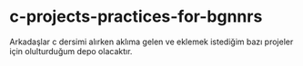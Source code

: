 # c-projects-practices-for-bgnnrs
Arkadaşlar c dersimi alırken aklıma gelen ve eklemek istediğim bazı projeler için olulturduğum depo olacaktır.
